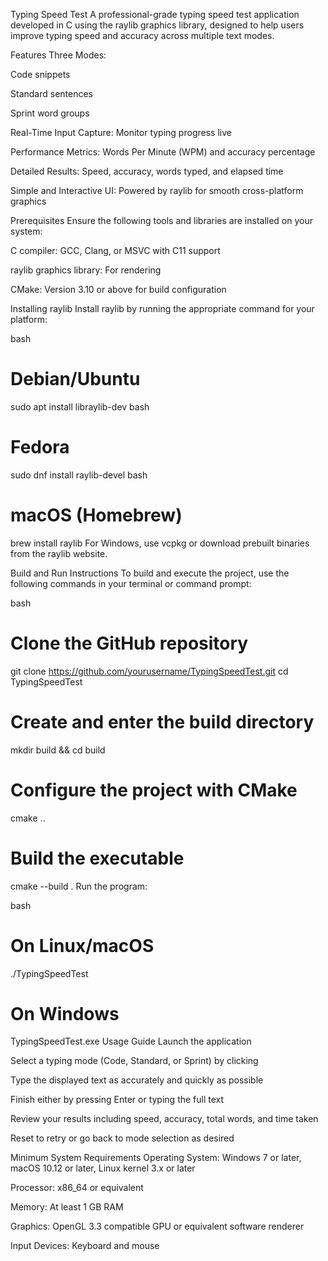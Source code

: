 Typing Speed Test
A professional-grade typing speed test application developed in C using the raylib graphics library, designed to help users improve typing speed and accuracy across multiple text modes.

Features
Three Modes:

Code snippets

Standard sentences

Sprint word groups

Real-Time Input Capture: Monitor typing progress live

Performance Metrics: Words Per Minute (WPM) and accuracy percentage

Detailed Results: Speed, accuracy, words typed, and elapsed time

Simple and Interactive UI: Powered by raylib for smooth cross-platform graphics

Prerequisites
Ensure the following tools and libraries are installed on your system:

C compiler: GCC, Clang, or MSVC with C11 support

raylib graphics library: For rendering

CMake: Version 3.10 or above for build configuration

Installing raylib
Install raylib by running the appropriate command for your platform:

bash
# Debian/Ubuntu
sudo apt install libraylib-dev
bash
# Fedora
sudo dnf install raylib-devel
bash
# macOS (Homebrew)
brew install raylib
For Windows, use vcpkg or download prebuilt binaries from the raylib website.

Build and Run Instructions
To build and execute the project, use the following commands in your terminal or command prompt:

bash
# Clone the GitHub repository
git clone https://github.com/yourusername/TypingSpeedTest.git
cd TypingSpeedTest

# Create and enter the build directory
mkdir build && cd build

# Configure the project with CMake
cmake ..

# Build the executable
cmake --build .
Run the program:

bash
# On Linux/macOS
./TypingSpeedTest

# On Windows
TypingSpeedTest.exe
Usage Guide
Launch the application

Select a typing mode (Code, Standard, or Sprint) by clicking

Type the displayed text as accurately and quickly as possible

Finish either by pressing Enter or typing the full text

Review your results including speed, accuracy, total words, and time taken

Reset to retry or go back to mode selection as desired

Minimum System Requirements
Operating System: Windows 7 or later, macOS 10.12 or later, Linux kernel 3.x or later

Processor: x86_64 or equivalent

Memory: At least 1 GB RAM

Graphics: OpenGL 3.3 compatible GPU or equivalent software renderer

Input Devices: Keyboard and mouse
